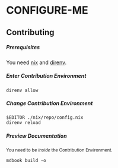 # CONFIGURE-ME

<!-- Remove when done

## Adatpt this template

See where to change things:

```console
grep -r --include=\*.nix 'CONFIGURE-ME' .
```
-->

## Contributing

##### Prerequisites

You need [nix](https://nixos.org/download.html) and [direnv](https://direnv.net/).

##### Enter Contribution Environment

```console
direnv allow
```

##### Change Contribution Environment

```console
$EDITOR ./nix/repo/config.nix
direnv reload
```

##### Preview Documentation

<sub>You need to be <i>inside</i> the Contribution Environment.</sub>

```console
mdbook build -o
```
